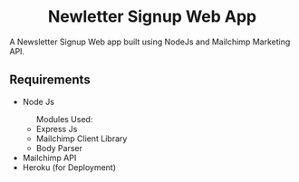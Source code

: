 <h1 align="center">Newletter Signup Web App</h1>
<p>A Newsletter Signup Web app built using NodeJs and Mailchimp Marketing API.</p>

<h2>Requirements</h2>
<ul>
  <li>Node Js</li>
    <ul>Modules Used:
      <li>Express Js</li>
      <li>Mailchimp Client Library</li>
      <li>Body Parser</li>
  </ul>
  <li>Mailchimp API</li>
  <li>Heroku (for Deployment)</li>
</ul>


